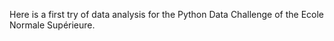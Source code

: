 Here is a first try of data analysis for the Python Data Challenge of the Ecole Normale Supérieure.
